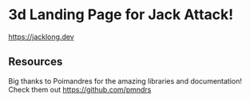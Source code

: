 # 3d Landing Page for Jack Attack!
https://jacklong.dev

## Resources
Big thanks to Poimandres for the amazing libraries and documentation!  Check them out https://github.com/pmndrs
